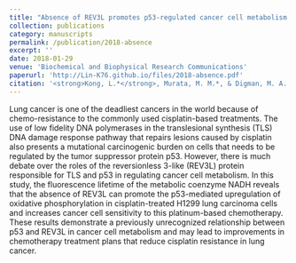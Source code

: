 ```yaml
---
title: "Absence of REV3L promotes p53-regulated cancer cell metabolism in cisplatin-treated lung carcinoma cells"
collection: publications
category: manuscripts
permalink: /publication/2018-absence
excerpt: ''
date: 2018-01-29
venue: 'Biochemical and Biophysical Research Communications'
paperurl: 'http://Lin-K76.github.io/files/2018-absence.pdf'
citation: '<strong>Kong, L.*</strong>, Murata, M. M.*, & Digman, M. A. (2018). Absence of REV3L promotes p53-regulated cancer cell metabolism in cisplatin-treated lung carcinoma cells. Biochemical and Biophysical Research Communications, 496(1), 199-204 (BBRC). https://doi.org/10.1016/j.bbrc.2018.01.026'
---
```


Lung cancer is one of the deadliest cancers in the world because of chemo-resistance to the commonly used cisplatin-based treatments. The use of low fidelity DNA polymerases in the translesional synthesis (TLS) DNA damage response pathway that repairs lesions caused by cisplatin also presents a mutational carcinogenic burden on cells that needs to be regulated by the tumor suppressor protein p53. However, there is much debate over the roles of the reversionless 3-like (REV3L) protein responsible for TLS and p53 in regulating cancer cell metabolism. In this study, the fluorescence lifetime of the metabolic coenzyme NADH reveals that the absence of REV3L can promote the p53-mediated upregulation of oxidative phosphorylation in cisplatin-treated H1299 lung carcinoma cells and increases cancer cell sensitivity to this platinum-based chemotherapy. These results demonstrate a previously unrecognized relationship between p53 and REV3L in cancer cell metabolism and may lead to improvements in chemotherapy treatment plans that reduce cisplatin resistance in lung cancer.
